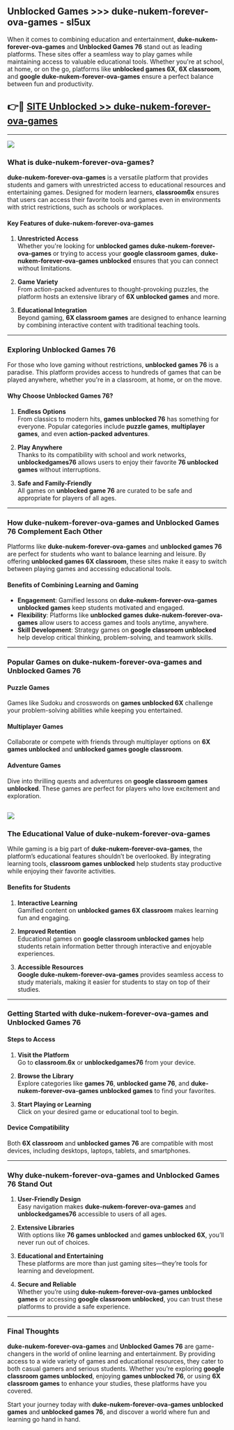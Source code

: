 ## Unblocked Games >>> duke-nukem-forever-ova-games - sl5ux 

When it comes to combining education and entertainment, **duke-nukem-forever-ova-games** and **Unblocked Games 76** stand out as leading platforms. These sites offer a seamless way to play games while maintaining access to valuable educational tools. Whether you're at school, at home, or on the go, platforms like **unblocked games 6X**, **6X classroom**, and **google duke-nukem-forever-ova-games** ensure a perfect balance between fun and productivity.
## 👉🔴 [SITE Unblocked >> duke-nukem-forever-ova-games](http://premium.freeplayer.one?title=duke-nukem-forever-ova-games&ref=22JU)
---
<a href="http://premium.freeplayer.one?title=duke-nukem-forever-ova-games&ref=22JU/"><img src="https://github.com/user-attachments/assets/438f12ca-57a4-47a3-8ead-c64da593a1e5"/></a>
### What is duke-nukem-forever-ova-games?  

**duke-nukem-forever-ova-games** is a versatile platform that provides students and gamers with unrestricted access to educational resources and entertaining games. Designed for modern learners, **classroom6x** ensures that users can access their favorite tools and games even in environments with strict restrictions, such as schools or workplaces.  

#### Key Features of duke-nukem-forever-ova-games  

1. **Unrestricted Access**  
   Whether you're looking for **unblocked games duke-nukem-forever-ova-games** or trying to access your **google classroom games**, **duke-nukem-forever-ova-games unblocked** ensures that you can connect without limitations.  

2. **Game Variety**  
   From action-packed adventures to thought-provoking puzzles, the platform hosts an extensive library of **6X unblocked games** and more.  

3. **Educational Integration**  
   Beyond gaming, **6X classroom games** are designed to enhance learning by combining interactive content with traditional teaching tools.  



---

### Exploring Unblocked Games 76  

For those who love gaming without restrictions, **unblocked games 76** is a paradise. This platform provides access to hundreds of games that can be played anywhere, whether you're in a classroom, at home, or on the move.  

#### Why Choose Unblocked Games 76?  

1. **Endless Options**  
   From classics to modern hits, **games unblocked 76** has something for everyone. Popular categories include **puzzle games**, **multiplayer games**, and even **action-packed adventures**.  

2. **Play Anywhere**  
   Thanks to its compatibility with school and work networks, **unblockedgames76** allows users to enjoy their favorite **76 unblocked games** without interruptions.  

3. **Safe and Family-Friendly**  
   All games on **unblocked game 76** are curated to be safe and appropriate for players of all ages.  

---

### How duke-nukem-forever-ova-games and Unblocked Games 76 Complement Each Other  

Platforms like **duke-nukem-forever-ova-games** and **unblocked games 76** are perfect for students who want to balance learning and leisure. By offering **unblocked games 6X classroom**, these sites make it easy to switch between playing games and accessing educational tools.  

#### Benefits of Combining Learning and Gaming  

- **Engagement**: Gamified lessons on **duke-nukem-forever-ova-games unblocked games** keep students motivated and engaged.  
- **Flexibility**: Platforms like **unblocked games duke-nukem-forever-ova-games** allow users to access games and tools anytime, anywhere.  
- **Skill Development**: Strategy games on **google classroom unblocked** help develop critical thinking, problem-solving, and teamwork skills.  

---

### Popular Games on duke-nukem-forever-ova-games and Unblocked Games 76  

#### Puzzle Games  

Games like Sudoku and crosswords on **games unblocked 6X** challenge your problem-solving abilities while keeping you entertained.  

#### Multiplayer Games  

Collaborate or compete with friends through multiplayer options on **6X games unblocked** and **unblocked games google classroom**.  

#### Adventure Games  

Dive into thrilling quests and adventures on **google classroom games unblocked**. These games are perfect for players who love excitement and exploration.  

<a href="http://download.freeplayer.one?title=duke-nukem-forever-ova-games&ref=23D/"><img src="https://github.com/user-attachments/assets/fe0c3e91-c8e1-489c-acf0-e2f614c12fb8"/></a>
---

### The Educational Value of duke-nukem-forever-ova-games  

While gaming is a big part of **duke-nukem-forever-ova-games**, the platform’s educational features shouldn’t be overlooked. By integrating learning tools, **classroom games unblocked** help students stay productive while enjoying their favorite activities.  

#### Benefits for Students  

1. **Interactive Learning**  
   Gamified content on **unblocked games 6X classroom** makes learning fun and engaging.  

2. **Improved Retention**  
   Educational games on **google classroom unblocked games** help students retain information better through interactive and enjoyable experiences.  

3. **Accessible Resources**  
   **Google duke-nukem-forever-ova-games** provides seamless access to study materials, making it easier for students to stay on top of their studies.  

---

### Getting Started with duke-nukem-forever-ova-games and Unblocked Games 76  

#### Steps to Access  

1. **Visit the Platform**  
   Go to **classroom.6x** or **unblockedgames76** from your device.  

2. **Browse the Library**  
   Explore categories like **games 76**, **unblocked game 76**, and **duke-nukem-forever-ova-games unblocked games** to find your favorites.  

3. **Start Playing or Learning**  
   Click on your desired game or educational tool to begin.  

#### Device Compatibility  

Both **6X classroom** and **unblocked games 76** are compatible with most devices, including desktops, laptops, tablets, and smartphones.  

---

### Why duke-nukem-forever-ova-games and Unblocked Games 76 Stand Out  

1. **User-Friendly Design**  
   Easy navigation makes **duke-nukem-forever-ova-games** and **unblockedgames76** accessible to users of all ages.  

2. **Extensive Libraries**  
   With options like **76 games unblocked** and **games unblocked 6X**, you’ll never run out of choices.  

3. **Educational and Entertaining**  
   These platforms are more than just gaming sites—they’re tools for learning and development.  

4. **Secure and Reliable**  
   Whether you’re using **duke-nukem-forever-ova-games unblocked games** or accessing **google classroom unblocked**, you can trust these platforms to provide a safe experience.  

---

### Final Thoughts  

**duke-nukem-forever-ova-games** and **Unblocked Games 76** are game-changers in the world of online learning and entertainment. By providing access to a wide variety of games and educational resources, they cater to both casual gamers and serious students. Whether you’re exploring **google classroom games unblocked**, enjoying **games unblocked 76**, or using **6X classroom games** to enhance your studies, these platforms have you covered.  

Start your journey today with **duke-nukem-forever-ova-games unblocked games** and **unblocked games 76**, and discover a world where fun and learning go hand in hand.  